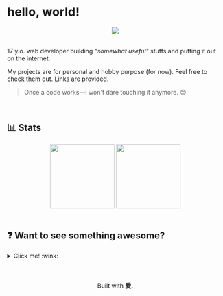 # hello, world!

<div align="center">
  <img src="https://go-skill-icons.vercel.app/api/icons?i=html,css,js,php,mysql,apache,git,github,linux,popos,bash,vscode,cloudflare,wordpress,arduino&theme=dark&perline=11">
</div>

<br>

17 y.o. web developer building _"somewhat useful"_ stuffs and putting it out on the internet.

My projects are for personal and hobby purpose (for now). Feel free to check them out. Links are provided.

> Once a code works—I won't dare touching it anymore. :blush:

<br>

## :bar_chart: Stats
<div align="center">
<img height="150" src="https://github-readme-stats.vercel.app/api/top-langs/?username=b0chard&theme=swift&layout=compact&hide_border=true&show_icons=true&show=reviews,discussions_started,discussions_answered,prs_merged,prs_merged_percentage" draggable="false">
<img height="150" src="http://github-profile-summary-cards.vercel.app/api/cards/profile-details?username=b0chard&theme=swift">
</div>

<br>

## :question: Want to see something awesome?
<details><summary>Click me! :wink:</summary><br>
  <details><summary>your sure wanna see this?</summary><br>
    <details><summary>I mean... you 100% sure?</summary><br>
      <details><summary>If you still insist... I have nothing to do with it.</summary><br>
        <details><summary>don't say I haven't warned you!</summary><br>
          <details><summary>because I DID!!!</summary><br>
            <details><summary>Okay, let's start the countdown...</summary><br>
              <details><summary>count with me...</summary><br>
                <details><summary>5</summary><br>
                  <details><summary>4</summary><br>
                    <details><summary>3</summary><br>
                      <details><summary>2</summary><br>
                        <details><summary>1</summary><br>
                          <details><summary><h3>I can't believe you'd waste such valuable time!</h3></summary>
                            you sad? don't worry, here's the link <i><a href="https://tinyurl.com/d3finitely-n0t-suspici0us">click me, this is something awesome!</a></i>
                          </details>
                        </details>
                      </details>
                    </details>
                  </details>
                </details>
              </details>
            </details>
          </details>
        </details>
      </details>
    </details>
  </details>
</details>

<br>
<br>
<br>

<div align="center">
  Built with <strong>愛.</strong>
</div>
